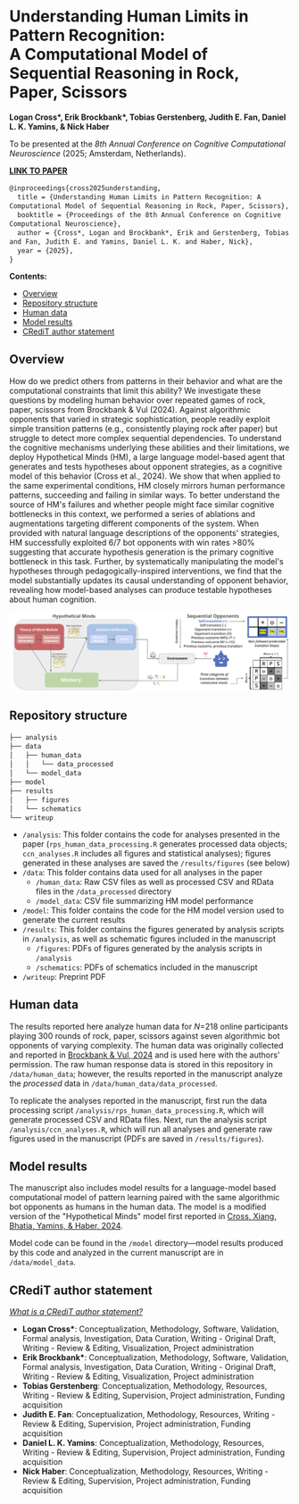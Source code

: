 # Understanding Human Limits in Pattern Recognition: </br>A Computational Model of Sequential Reasoning in Rock, Paper, Scissors

**Logan Cross\*, Erik Brockbank\*, Tobias Gerstenberg, Judith E. Fan, Daniel L. K. Yamins, & Nick Haber**

To be presented at the *8th Annual Conference on Cognitive Computational Neuroscience* (2025; Amsterdam, Netherlands).

**[LINK TO PAPER]()**

```
@inproceedings{cross2025understanding,
  title = {Understanding Human Limits in Pattern Recognition: A Computational Model of Sequential Reasoning in Rock, Paper, Scissors},
  booktitle = {Proceedings of the 8th Annual Conference on Cognitive Computational Neuroscience},
  author = {Cross*, Logan and Brockbank*, Erik and Gerstenberg, Tobias and Fan, Judith E. and Yamins, Daniel L. K. and Haber, Nick},
  year = {2025},
}
```


**Contents:**

* [Overview](#overview)
* [Repository structure](#repository-structure)
* [Human data](#human-data)
* [Model results](#model-results)
* [CRediT author statement](#credit-author-statement)



## Overview

How do we predict others from patterns in their behavior and what are the computational constraints that limit this ability? We investigate these questions by modeling human behavior over repeated games of rock, paper, scissors from Brockbank & Vul (2024). Against algorithmic opponents that varied in strategic sophistication, people readily exploit simple transition patterns (e.g., consistently playing rock after paper) but struggle to detect more complex sequential dependencies. To understand the cognitive mechanisms underlying these abilities and their limitations, we deploy Hypothetical Minds (HM), a large language model-based agent that generates and tests hypotheses about opponent strategies, as a cognitive model of this behavior (Cross et al., 2024). We show that when applied to the same experimental conditions, HM closely mirrors human performance patterns, succeeding and failing in similar ways. To better understand the source of HM's failures and whether people might face similar cognitive bottlenecks in this context, we performed a series of ablations and augmentations targeting different components of the system. When provided with natural language descriptions of the opponents' strategies, HM successfully exploited 6/7 bot opponents with win rates >80% suggesting that accurate hypothesis generation is the primary cognitive bottleneck in this task. Further, by systematically manipulating the model's hypotheses through pedagogically-inspired interventions, we find that the model substantially updates its causal understanding of opponent behavior, revealing how model-based analyses can produce testable hypotheses about human cognition.

![](results/schematics/RPS_HM_Figure_1.png)


## Repository structure

```
├── analysis
├── data
│   ├── human_data
│   │   └── data_processed
│   └── model_data
├── model
├── results
│   ├── figures
│   └── schematics
└── writeup
```

- `/analysis`: This folder contains the code for analyses presented in the paper (`rps_human_data_processing.R` generates processed data objects; `ccn_analyses.R` includes all figures and statistical analyses); figures generated in these analyses are saved the `/results/figures` (see below)
- `/data`: This folder contains data used for all analyses in the paper
    - `/human_data`: Raw CSV files as well as processed CSV and RData files in the `/data_processed` directory
    - `/model_data`: CSV file summarizing HM model performance
- `/model`: This folder contains the code for the HM model version used to generate the current results
- `/results`: This folder contains the figures generated by analysis scripts in `/analysis`, as well as schematic figures included in the manuscript
    - `/figures`: PDFs of figures generated by the analysis scripts in `/analysis`
    - `/schematics`: PDFs of schematics included in the manuscript
- `/writeup`: Preprint PDF


## Human data

The results reported here analyze human data for $N$=218 online participants playing 300 rounds of rock, paper, scissors against seven algorithmic bot opponents of varying complexity.
The human data was originally collected and reported in [Brockbank & Vul, 2024](https://www.sciencedirect.com/science/article/pii/S0010028524000252) and is used here with the authors' permission.
The raw human response data is stored in this repository in `/data/human_data`; however, the results reported in the manuscript analyze the *processed* data in `/data/human_data/data_processed`.

To replicate the analyses reported in the manuscript, first run the data processing script `/analysis/rps_human_data_processing.R`, which will generate processed CSV and RData files.
Next, run the analysis script `/analysis/ccn_analyses.R`, which will run all analyses and generate raw figures used in the manuscript (PDFs are saved in `/results/figures`).


## Model results

The manuscript also includes model results for a language-model based computational model of pattern learning paired with the same algorithmic bot opponents as humans in the human data.
The model is a modified version of the "Hypothetical Minds" model first reported in [Cross, Xiang, Bhatia, Yamins, & Haber, 2024](https://arxiv.org/pdf/2407.07086).

Model code can be found in the `/model` directory&mdash;model results produced by this code and analyzed in the current manuscript are in `/data/model_data`.


## CRediT author statement

*[What is a CRediT author statement?](https://www.elsevier.com/researcher/author/policies-and-guidelines/credit-author-statement)*

- **Logan Cross\***: Conceptualization, Methodology, Software, Validation, Formal analysis, Investigation, Data Curation, Writing - Original Draft, Writing - Review &amp; Editing, Visualization, Project administration
- **Erik Brockbank\***: Conceptualization, Methodology, Software, Validation, Formal analysis, Investigation, Data Curation, Writing - Original Draft, Writing - Review &amp; Editing, Visualization, Project administration
- **Tobias Gerstenberg**: Conceptualization, Methodology, Resources, Writing - Review &amp; Editing, Supervision, Project administration, Funding acquisition
- **Judith E. Fan**: Conceptualization, Methodology, Resources, Writing - Review &amp; Editing, Supervision, Project administration, Funding acquisition
- **Daniel L. K. Yamins**: Conceptualization, Methodology, Resources, Writing - Review &amp; Editing, Supervision, Project administration, Funding acquisition
- **Nick Haber**: Conceptualization, Methodology, Resources, Writing - Review &amp; Editing, Supervision, Project administration, Funding acquisition